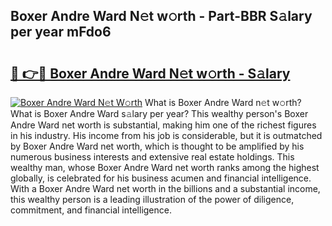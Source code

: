 ## Boxer Andre Ward N𝚎t w𝚘rth - Part-BBR S𝚊lary per year mFdo6

# <h2><a href="http://gc4f84.nevu.top/?p=Boxer+Andre+Ward">🔗 👉🔴 Boxer Andre Ward N𝚎t w𝚘rth - S𝚊lary</a></h2>

[![Boxer Andre Ward N𝚎t W𝚘rth](https://i.imgur.com/Oavwk0R.jpeg)](http://gc4f84.nevu.top/?p=Boxer+Andre+Ward)
What is Boxer Andre Ward n𝚎t w𝚘rth? What is Boxer Andre Ward s𝚊lary per year?
This wealthy person's Boxer Andre Ward net worth is substantial, making him one of the richest figures in his industry. His income from his job is considerable, but it is outmatched by Boxer Andre Ward net worth, which is thought to be amplified by his numerous business interests and extensive real estate holdings. This wealthy man, whose Boxer Andre Ward net worth ranks among the highest globally, is celebrated for his business acumen and financial intelligence. With a Boxer Andre Ward net worth in the billions and a substantial income, this wealthy person is a leading illustration of the power of diligence, commitment, and financial intelligence.
